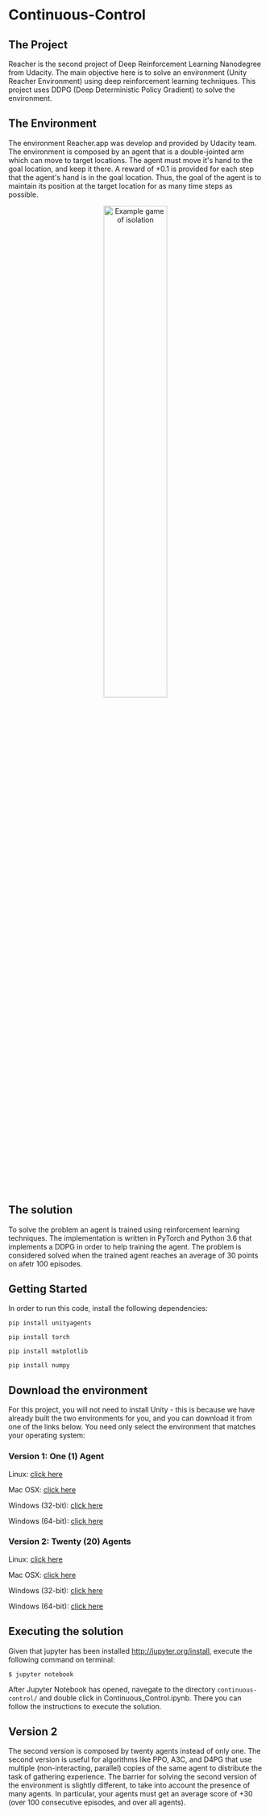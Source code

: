 # Continuous-Control

## The Project
Reacher is the second project of Deep Reinforcement Learning Nanodegree from Udacity.
The main objective here is to solve an environment (Unity Reacher Environment) using deep reinforcement learning techniques. This project uses DDPG (Deep Deterministic Policy Gradient) to solve the environment.


## The Environment
The environment Reacher.app was develop and provided by Udacity team. The environment is composed by an agent that is a double-jointed arm which can move to target locations. The agent must move it's hand to the goal location, and keep it there. A reward of +0.1 is provided for each step that the agent's hand is in the goal location. Thus, the goal of the agent is to maintain its position at the target location for as many time steps as possible.

<p align="center"><img src="https://s3.amazonaws.com/video.udacity-data.com/topher/2018/June/5b1ea778_reacher/reacher.gif" alt="Example game of isolation" width="50%" style="middle"></p>


## The solution
To solve the problem an agent is trained using reinforcement learning techniques. The implementation is written in PyTorch and Python 3.6 that implements a DDPG in order to help training the agent. The problem is considered solved when the trained agent reaches an average of 30 points on afetr 100 episodes.


## Getting Started
In order to run this code, install the following dependencies:

`pip install unityagents`

`pip install torch`

`pip install matplotlib`

`pip install numpy`


## Download the environment
For this project, you will not need to install Unity - this is because we have already built the two environments for you, and you can download it from one of the links below. You need only select the environment that matches your operating system:

### Version 1: One (1) Agent

Linux: [click here](https://s3-us-west-1.amazonaws.com/udacity-drlnd/P2/Reacher/one_agent/Reacher_Linux.zip)

Mac OSX: [click here](https://s3-us-west-1.amazonaws.com/udacity-drlnd/P2/Reacher/one_agent/Reacher.app.zip)

Windows (32-bit): [click here](https://s3-us-west-1.amazonaws.com/udacity-drlnd/P2/Reacher/one_agent/Reacher_Windows_x86.zip)

Windows (64-bit): [click here](https://s3-us-west-1.amazonaws.com/udacity-drlnd/P2/Reacher/one_agent/Reacher_Windows_x86_64.zip)

### Version 2: Twenty (20) Agents

Linux: [click here](https://s3-us-west-1.amazonaws.com/udacity-drlnd/P2/Reacher/Reacher_Linux.zip)

Mac OSX: [click here](https://s3-us-west-1.amazonaws.com/udacity-drlnd/P2/Reacher/Reacher.app.zip)

Windows (32-bit): [click here](https://s3-us-west-1.amazonaws.com/udacity-drlnd/P2/Reacher/Reacher_Windows_x86.zip)

Windows (64-bit): [click here](https://s3-us-west-1.amazonaws.com/udacity-drlnd/P2/Reacher/Reacher_Windows_x86_64.zip)

## Executing the solution
Given that jupyter has been installed http://jupyter.org/install, execute the following command on terminal:
```shell
$ jupyter notebook
```
After Jupyter Notebook has opened, navegate to the directory `continuous-control/` and double click in Continuous_Control.ipynb. There you can follow the instructions to execute the solution. 

## Version 2
The second version is composed by twenty agents instead of only one. The second version is useful for algorithms like PPO, A3C, and D4PG that use multiple (non-interacting, parallel) copies of the same agent to distribute the task of gathering experience. The barrier for solving the second version of the environment is slightly different, to take into account the presence of many agents. In particular, your agents must get an average score of +30 (over 100 consecutive episodes, and over all agents).
